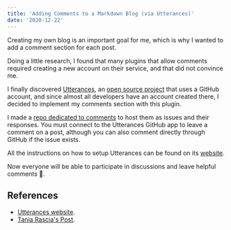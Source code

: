 ```yaml
---
title: 'Adding Comments to a Markdown Blog (via Utterances)'
date: '2020-12-22'
---
```


Creating my own blog is an important goal for me, which is why I wanted to add a comment section for each post.

Doing a little research, I found that many plugins that allow comments required creating a new account on their service, and that did not convince me.

I finally discovered [Utterances](https://utteranc.es/), an [open source project](https://github.com/utterance/utterances) that uses a GitHub account, and since almost all developers have an account created there, I decided to implement my comments section with this plugin.

I made a [repo dedicated to comments](https://github.com/randymorales/randymorales.dev-comments) to host them as issues and their responses. You must connect to the Utterances GitHub app to leave a comment on a post, although you can also comment directly through GitHub if the issue exists.

All the instructions on how to setup Utterances can be found on its [website](https://utteranc.es/).

Now everyone will be able to participate in discussions and leave helpful comments 🤩.

## References

* [Utterances website](https://utteranc.es/).
* [Tania Rascia's Post](https://www.taniarascia.com/adding-comments-to-my-blog/).
